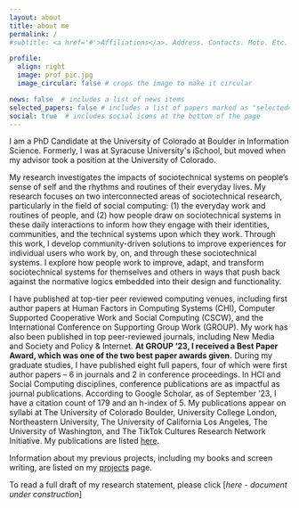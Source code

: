 ```yaml
---
layout: about
title: about me
permalink: /
#subtitle: <a href='#'>Affiliations</a>. Address. Contacts. Moto. Etc.

profile:
  align: right
  image: prof_pic.jpg
  image_circular: false # crops the image to make it circular

news: false  # includes a list of news items
selected_papers: false # includes a list of papers marked as "selected={true}"
social: true  # includes social icons at the bottom of the page
---
```


I am a PhD Candidate  at the University of Colorado at Boulder in Information Science. Formerly, I was at Syracuse University's iSchool, but moved when my advisor took a position at the University of Colorado.

My research investigates the impacts of sociotechnical systems on people’s sense of self and the rhythms and routines of their everyday lives. My research focuses on two interconnected areas of sociotechnical research, particularly in the field of social computing: (1) the everyday work and routines of people, and (2) how people draw on sociotechnical systems in these daily interactions to inform how they engage with their identities, communities, and the technical systems upon which they work. Through this work, I develop community-driven solutions to improve experiences for individual users who work by, on, and through these sociotechnical systems. I explore how people work to improve, adapt, and transform sociotechnical systems for themselves and others in ways that push back against the normative logics embedded into their design and functionality.

I have published at top-tier peer reviewed computing venues, including first author papers at Human Factors in Computing Systems (CHI), Computer Supported Cooperative Work and Social Computing (CSCW), and the International Conference on Supporting Group Work (GROUP). My work has also been published in top peer-reviewed journals, including New Media and Society and Policy & Internet. **At GROUP ’23, I received a Best Paper Award, which was one of the two best paper awards given.** During my graduate studies, I have published eight full papers, four of which were first author papers – 6 in journals and 2 in conference proceedings. In HCI and Social Computing disciplines, conference publications are as impactful as journal publications.  According to Google Scholar, as of September ’23, I have a citation count of 179 and an h-index of 5. My publications appear on syllabi at The University of Colorado Boulder, University College London, Northeastern University, The University of California Los Angeles, The University of Washington, and The TikTok Cultures Research Network Initiative.   My publications are listed [here](/publications/).

Information about my previous projects, including my books and screen writing, are listed on my [projects](/projects) page.

To read a full draft of my research statement, please click [*here - document under construction*]
